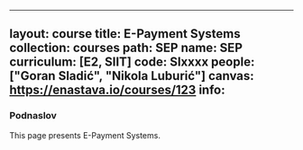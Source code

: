 
---
layout: course
title: E-Payment Systems
collection: courses
path: SEP
name: SEP
curriculum: [E2, SIIT]
code: SIxxxx
people: ["Goran Sladić", "Nikola Luburić"]
canvas: https://enastava.io/courses/123
info:
---


### Podnaslov

This page presents E-Payment Systems.
